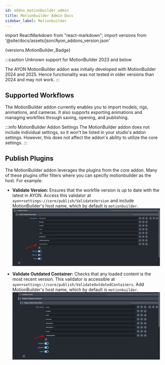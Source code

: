 ```yaml
---
id: addon_motionbuilder_admin
title: Motionbuilder Admin Docs
sidebar_label: Motionbuilder
---
```

import ReactMarkdown from "react-markdown";
import versions from '@site/docs/assets/json/Ayon_addons_version.json'

<ReactMarkdown>
{versions.MotionBuilder_Badge}
</ReactMarkdown>

:::caution Unknown support for MotionBuilder 2023 and below

The AYON MotionBuilder addon was initially developed with MotionBuilder 2024 and 2025.
Hence functionality was not tested in older versions than 2024 and may not work.
:::

## Supported Workflows

The MotionBuilder addon currently enables you to import models, rigs, animations, and cameras. It also supports exporting animations and managing workfiles through saving, opening, and publishing.

:::info MotionBuilder Addon Settings
The MotionBuilder addon does not include individual settings, so it won't be listed in your studio's addon settings. However, this does not affect the addon's ability to utilize the core settings.
:::

## Publish Plugins

The MotionBuilder addon leverages the plugins from the core addon. Many of these plugins offer filters where you can specify motionbuilder as the host. For example:

- **Validate Version:** Ensures that the workfile version is up to date with the latest in AYON. Access this validator at `ayon+settings://core/publish/ValidateVersion` and include MotionBuilder's host name, which by default is `motionbuilder`.
![](assets/motionbuilder/valid_version_plugin.png)


- **Validate Outdated Container:** Checks that any loaded content is the most recent version. This validator is accessible at `ayon+settings://core/publish/ValidateOutdatedContainers`. Add MotionBuilder's host name, which by default is `motionbuilder`.
![](assets/motionbuilder/validate_outdated_containers.png)

